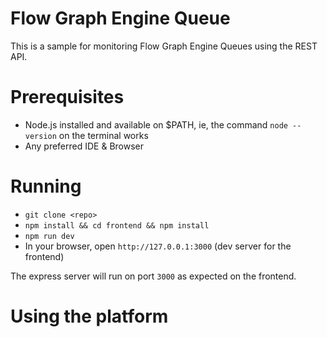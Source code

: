 # Flow Graph Engine Queue
This is a sample for monitoring Flow Graph Engine Queues using the REST API.

# Prerequisites
- Node.js installed and available on $PATH, ie, the command ```node --version``` on the terminal works
- Any preferred IDE & Browser

# Running
- ```git clone <repo>```
- ```npm install && cd frontend && npm install```
- ```npm run dev```
- In your browser, open ```http://127.0.0.1:3000``` (dev server for the frontend)

The express server will run on port ```3000``` as expected on the frontend.

# Using the platform
